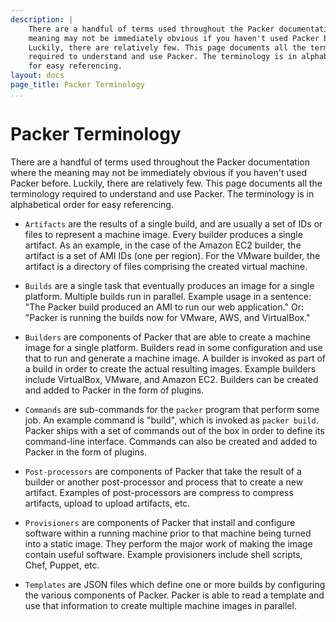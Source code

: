 ```yaml
---
description: |
    There are a handful of terms used throughout the Packer documentation where the
    meaning may not be immediately obvious if you haven't used Packer before.
    Luckily, there are relatively few. This page documents all the terminology
    required to understand and use Packer. The terminology is in alphabetical order
    for easy referencing.
layout: docs
page_title: Packer Terminology
...
```


# Packer Terminology

There are a handful of terms used throughout the Packer documentation where the
meaning may not be immediately obvious if you haven't used Packer before.
Luckily, there are relatively few. This page documents all the terminology
required to understand and use Packer. The terminology is in alphabetical order
for easy referencing.

- `Artifacts` are the results of a single build, and are usually a set of IDs or
  files to represent a machine image. Every builder produces a single artifact.
  As an example, in the case of the Amazon EC2 builder, the artifact is a set of
  AMI IDs (one per region). For the VMware builder, the artifact is a directory
  of files comprising the created virtual machine.

- `Builds` are a single task that eventually produces an image for a
  single platform. Multiple builds run in parallel. Example usage in a sentence:
  "The Packer build produced an AMI to run our web application." Or: "Packer is
  running the builds now for VMware, AWS, and VirtualBox."

- `Builders` are components of Packer that are able to create a machine image
  for a single platform. Builders read in some configuration and use that to run
  and generate a machine image. A builder is invoked as part of a build in order
  to create the actual resulting images. Example builders include VirtualBox,
  VMware, and Amazon EC2. Builders can be created and added to Packer in the
  form of plugins.

- `Commands` are sub-commands for the `packer` program that perform some job. An
  example command is "build", which is invoked as `packer build`. Packer ships
  with a set of commands out of the box in order to define its
  command-line interface. Commands can also be created and added to Packer in
  the form of plugins.

- `Post-processors` are components of Packer that take the result of a builder
  or another post-processor and process that to create a new artifact. Examples
  of post-processors are compress to compress artifacts, upload to upload
  artifacts, etc.

- `Provisioners` are components of Packer that install and configure software
  within a running machine prior to that machine being turned into a
  static image. They perform the major work of making the image contain
  useful software. Example provisioners include shell scripts, Chef,
  Puppet, etc.

- `Templates` are JSON files which define one or more builds by configuring the
  various components of Packer. Packer is able to read a template and use that
  information to create multiple machine images in parallel.
